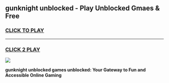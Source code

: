 
## gunknight unblocked - Play Unblocked Gmaes & Free
<h3>
<a href="https://news.freeplayer.one?title=gunknight_unblocked&ref=16F">CLICK TO PLAY</a></h3>
<hr>

<h3>
<a href="https://news.freeplayer.one?title=gunknight_unblocked&ref=16F">CLICK 2 PLAY</a>
  
</h3>

<a href="https://news.freeplayer.one?title=gunknight_unblocked&ref=16F/"><img src="https://clearcache.store/games.png"></a>


**gunknight unblocked games unblocked: Your Gateway to Fun and Accessible Online Gaming**
